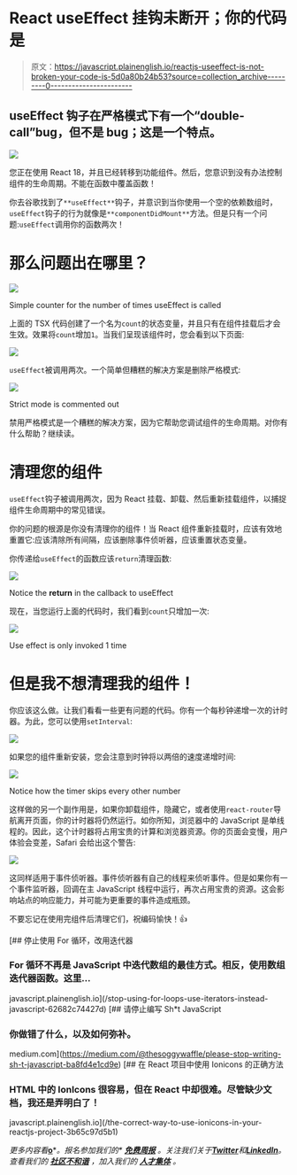 # React useEffect 挂钩未断开；你的代码是

> 原文：<https://javascript.plainenglish.io/reactjs-useeffect-is-not-broken-your-code-is-5d0a80b24b53?source=collection_archive---------0----------------------->

## useEffect 钩子在严格模式下有一个“double-call”bug，但不是 bug；这是一个特点。

![](img/976023e8db7270cf9ff813d700c79056.png)

您正在使用 React 18，并且已经转移到功能组件。然后，您意识到没有办法控制组件的生命周期。不能在函数中覆盖函数！

你去谷歌找到了`**useEffect**`钩子，并意识到当你使用一个空的依赖数组时，`useEffect`钩子的行为就像是`**componentDidMount**`方法。但是只有一个问题:`useEffect`调用你的函数两次！

# 那么问题出在哪里？

![](img/bdff8a7190a749a133a4eca8cd787c64.png)

Simple counter for the number of times useEffect is called

上面的 TSX 代码创建了一个名为`count`的状态变量，并且只有在组件挂载后才会生效。效果将`count`增加`1`。当我们呈现该组件时，您会看到以下页面:

![](img/b06b70c45e88e3368f4e4e5016a2f8f5.png)

`useEffect`被调用两次。一个简单但糟糕的解决方案是删除严格模式:

![](img/a41a986208baffffbbdb293ac095d9fe.png)

Strict mode is commented out

禁用严格模式是一个糟糕的解决方案，因为它帮助您调试组件的生命周期。对你有什么帮助？继续读。

# 清理您的组件

`useEffect`钩子被调用两次，因为 React 挂载、卸载、然后重新挂载组件，以捕捉组件生命周期中的常见错误。

你的问题的根源是你没有清理你的组件！当 React 组件重新挂载时，应该有效地重置它:应该清除所有间隔，应该删除事件侦听器，应该重置状态变量。

你传递给`useEffect`的函数应该`return`清理函数:

![](img/a600c80d80bbe444b62bdd45038c5377.png)

Notice the **return** in the callback to useEffect

现在，当您运行上面的代码时，我们看到`count`只增加一次:

![](img/b911da010a6a9b0353c2c54460b6c31d.png)

Use effect is only invoked 1 time

# 但是我不想清理我的组件！

你应该这么做。让我们看看一些更有问题的代码。你有一个每秒钟递增一次的计时器。为此，您可以使用`setInterval`:

![](img/475c9afcc0c0aeb2a80d9320052f1743.png)

如果您的组件重新安装，您会注意到时钟将以两倍的速度递增时间:

![](img/374cc6a22c02e65b7b059370e0ccb171.png)

Notice how the timer skips every other number

这样做的另一个副作用是，如果你卸载组件，隐藏它，或者使用`react-router`导航离开页面，你的计时器将仍然运行。如你所知，浏览器中的 JavaScript 是单线程的。因此，这个计时器将占用宝贵的计算和浏览器资源。你的页面会变慢，用户体验会变差，Safari 会给出这个警告:

![](img/f2e4c8132858eecc29f90d77820a7eff.png)

这同样适用于事件侦听器。事件侦听器有自己的线程来侦听事件。但是如果你有一个事件监听器，回调在主 JavaScript 线程中运行，再次占用宝贵的资源。这会影响站点的响应能力，并可能为更重要的事件造成瓶颈。

不要忘记在使用完组件后清理它们，祝编码愉快！👍

[](/stop-using-for-loops-use-iterators-instead-javascript-62682c74427d) [## 停止使用 For 循环，改用迭代器

### For 循环不再是 JavaScript 中迭代数组的最佳方式。相反，使用数组迭代器函数。这里…

javascript.plainenglish.io](/stop-using-for-loops-use-iterators-instead-javascript-62682c74427d) [](https://medium.com/@thesoggywaffle/please-stop-writing-sh-t-javascript-ba8fd4e1cd9e) [## 请停止编写 Sh*t JavaScript

### 你做错了什么，以及如何弥补。

medium.com](https://medium.com/@thesoggywaffle/please-stop-writing-sh-t-javascript-ba8fd4e1cd9e) [](/the-correct-way-to-use-ionicons-in-your-reactjs-project-3b65c97d5b1) [## 在 React 项目中使用 Ionicons 的正确方法

### HTML 中的 IonIcons 很容易，但在 React 中却很难。尽管缺少文档，我还是弄明白了！

javascript.plainenglish.io](/the-correct-way-to-use-ionicons-in-your-reactjs-project-3b65c97d5b1) 

*更多内容看*[**o**](https://plainenglish.io/)**。报名参加我们的* [***免费周报***](http://newsletter.plainenglish.io/) *。关注我们关于*[***Twitter***](https://twitter.com/inPlainEngHQ)*和*[***LinkedIn***](https://www.linkedin.com/company/inplainenglish/)*。查看我们的* [***社区不和谐***](https://discord.gg/GtDtUAvyhW) *，加入我们的* [***人才集体***](https://inplainenglish.pallet.com/talent/welcome) *。**